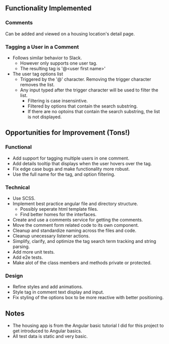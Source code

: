 ## Functionality Implemented
### Comments
Can be added and viewed on a housing location's detail page.
### Tagging a User in a Comment
- Follows similar behavior to Slack.
  - However only supports one user tag.
  - The resulting tag is '@\<user first name\>'
- The user tag options list
  - Triggered by the '@' character. Removing the trigger character removes the list.
  - Any input typed after the trigger character will be used to filter the list.
    - Filtering is case insensintive.
    - Filtered by options that contain the search substring.
    - If there are no optoins that contain the search substring, the list is not displayed.

## Opportunities for Improvement (Tons!)
### Functional
- Add support for tagging multiple users in one comment.
- Add details tooltip that displays when the user hovers over the tag.
- Fix edge case bugs and make functionality more robust.
- Use the full name for the tag, and option filtering.

### Technical
- Use SCSS.
- Implement best practice angular file and directory structure.
  - Possibly seperate html template files.
  - Find better homes for the interfaces.
- Create and use a comments service for getting the comments.
- Move the comment form related code to its own component.
- Cleanup and standardize naming across the files and code.
- Cleanup unecessary listener actions.
- Simplify, clarify, and optimize the tag search term tracking and string parsing.
- Add more unit tests.
- Add e2e tests.
- Make alot of the class members and methods private or protected.

### Design
- Refine styles and add animations.
- Style tag in comment text display and input.
- Fix styling of the options box to be more reactive with better positioning.

## Notes
- The housing app is from the Angular basic tutorial I did for this project to get introduced to Angular basics.
- All test data is static and very basic.
